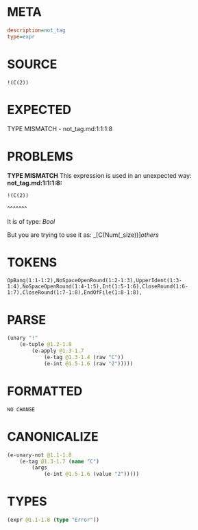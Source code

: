 # META
~~~ini
description=not_tag
type=expr
~~~
# SOURCE
~~~roc
!(C(2))
~~~
# EXPECTED
TYPE MISMATCH - not_tag.md:1:1:1:8
# PROBLEMS
**TYPE MISMATCH**
This expression is used in an unexpected way:
**not_tag.md:1:1:1:8:**
```roc
!(C(2))
```
^^^^^^^

It is of type:
    _Bool_

But you are trying to use it as:
    _[C(Num(_size))]_others_

# TOKENS
~~~zig
OpBang(1:1-1:2),NoSpaceOpenRound(1:2-1:3),UpperIdent(1:3-1:4),NoSpaceOpenRound(1:4-1:5),Int(1:5-1:6),CloseRound(1:6-1:7),CloseRound(1:7-1:8),EndOfFile(1:8-1:8),
~~~
# PARSE
~~~clojure
(unary "!"
	(e-tuple @1.2-1.8
		(e-apply @1.3-1.7
			(e-tag @1.3-1.4 (raw "C"))
			(e-int @1.5-1.6 (raw "2")))))
~~~
# FORMATTED
~~~roc
NO CHANGE
~~~
# CANONICALIZE
~~~clojure
(e-unary-not @1.1-1.8
	(e-tag @1.3-1.7 (name "C")
		(args
			(e-int @1.5-1.6 (value "2")))))
~~~
# TYPES
~~~clojure
(expr @1.1-1.8 (type "Error"))
~~~
